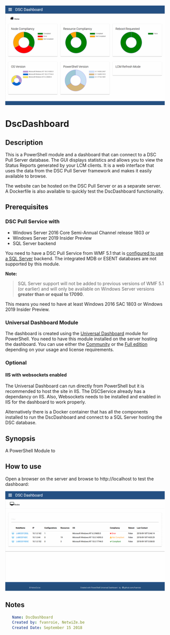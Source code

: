 ![Dashboard](docs/images/dashboard.png)

# DscDashboard


## Description

This is a PowerShell module and a dashboard that can connect to a DSC Pull Server database. The GUI displays
statistics and allows you to view the Status Reports generated by your LCM clients. It is a web interface
that uses the data from the DSC Pull Server framework and makes it easily available to browse.

The website can be hosted on the DSC Pull Server or as a separate server.
A Dockerfile is also available to quickly test the DscDashboard functionality.


## Prerequisites

### DSC Pull Service with
- Windows Server 2016 Core Semi-Annual Channel release 1803   *or*
- Windows Server 2019 Insider Preview
- SQL Server backend

You need to have a DSC Pull Service from WMF 5.1 that is
[configured to use a SQL Server](https://blogs.technet.microsoft.com/askpfeplat/2018/07/09/configuring-a-powershell-dsc-web-pull-server-to-use-sql-database/)
backend. The integrated MDB or ESENT databases are not supported by this module.

__Note:__
> SQL Server support will not be added to previous versions of WMF 5.1 (or earlier) and
> will only be available on Windows Server versions **greater than or equal to 17090**.

This means you need to have at least Windows 2016 SAC 1803 or Windows 2019 Insider Preview.

### Universal Dashboard Module

The dashboard is created using the [Universal Dashboard](https://ironmansoftware.com/universal-dashboard) module for PowerShell.
You need to have this module installed on the server hosting the dashboard. You can use either the
[Community](https://www.powershellgallery.com/packages/UniversalDashboard.Community/) or the
[Full edition](https://www.powershellgallery.com/packages/UniversalDashboard/) depending on your usage and license requirements.


### Optional

#### IIS with websockets enabled

The Universal Dashboard can run directly from PowerShell but it is recommended to host the site in IIS. The DSCService already has a dependancy on IIS.
Also, Websockets needs to be installed and enabled in IIS for the dashboard to work properly.

Alternatively there is a Docker container that has all the components installed to run the DscDashboard and connect to a SQL Server hosting the DSC database.

## Synopsis

A PowerShell Module to


## How to use

Open a browser on the server and browse to http://localhost to test the dashboard:

![Nodes](docs/images/nodes.png)


## Notes

```yaml
   Name: DscDashboard
   Created by: fvanroie, NetwiZe.be
   Created Date: September 15 2018
```
